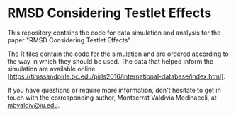 # RMSD Considering Testlet Effects 

This repository contains the code for data simulation and analysis for the paper "RMSD Considering Testlet Effects".

The R files contain the code for the simulation and are ordered according to the way in which they should be used. 
The data that helped inform the simulation are available online [https://timssandpirls.bc.edu/pirls2016/international-database/index.html]. 

If you have questions or require more information, don't hesitate to get in touch with the corresponding author, Montserrat Valdivia Medinaceli, at mbvaldiv@iu.edu.
